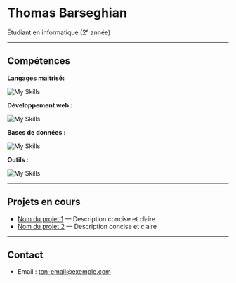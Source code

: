 # Thomas Barseghian

Étudiant en informatique (2ᵉ année)  

---

## Compétences

**Langages maitrisé:** 

![My Skills](https://go-skill-icons.vercel.app/api/icons?i=java,c,cs,python,assemblyp&perline=10)

**Développement web :** 

![My Skills](https://go-skill-icons.vercel.app/api/icons?i=html,css,js,php&perline=10)

**Bases de données :**

![My Skills](https://go-skill-icons.vercel.app/api/icons?i=sqlite&perline=10)

**Outils :**


![My Skills](https://go-skill-icons.vercel.app/api/icons?i=linux,git,github,figma,uml&perline=10)

---

## Projets en cours

- [Nom du projet 1](lien_vers_projet) — Description concise et claire  
- [Nom du projet 2](lien_vers_projet) — Description concise et claire  

---

## Contact

- Email : ton-email@exemple.com  
